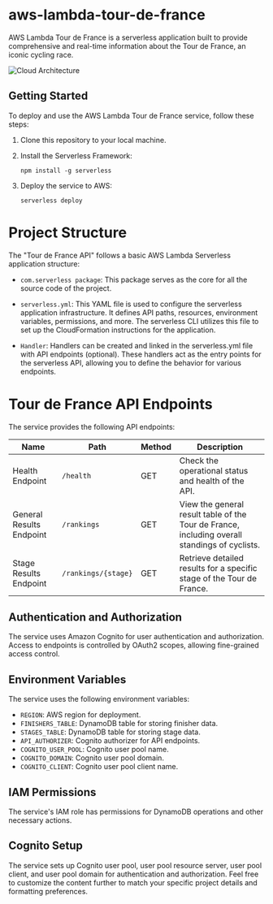 # aws-lambda-tour-de-france
 AWS Lambda Tour de France is a serverless application built to provide comprehensive and real-time information about the Tour de France, an iconic cycling race. 


![Cloud Architecture](https://github.com/CristhianCuero/aws-lambda-tour-de-france/assets/12468359/64a941fa-3d3e-4f24-877a-c82aef2119c9)


 
## Getting Started

To deploy and use the AWS Lambda Tour de France service, follow these steps:

1. Clone this repository to your local machine.

2. Install the Serverless Framework:
   ```shell
   npm install -g serverless
3. Deploy the service to AWS:
   ```shell
   serverless deploy
   
# Project Structure
The "Tour de France API" follows a basic AWS Lambda Serverless application structure:

- `com.serverless package`: This package serves as the core for all the source code of the project.

- `serverless.yml`: This YAML file is used to configure the serverless application infrastructure. It defines API paths, resources, environment variables, permissions, and more. The serverless CLI utilizes this file to set up the CloudFormation instructions for the application.

- `Handler`: Handlers can be created and linked in the serverless.yml file with API endpoints (optional). These handlers act as the entry points for the serverless API, allowing you to define the behavior for various endpoints.

# Tour de France API Endpoints

The service provides the following API endpoints:

| Name                  | Path                  | Method | Description                                                   |
|-----------------------|-----------------------|--------|---------------------------------------------------------------|
| Health Endpoint       | `/health`             | GET    | Check the operational status and health of the API.           |
| General Results Endpoint | `/rankings`         | GET    | View the general result table of the Tour de France, including overall standings of cyclists. |
| Stage Results Endpoint | `/rankings/{stage}`   | GET    | Retrieve detailed results for a specific stage of the Tour de France. |


## Authentication and Authorization

The service uses Amazon Cognito for user authentication and authorization. Access to endpoints is controlled by OAuth2 scopes, allowing fine-grained access control.

## Environment Variables

The service uses the following environment variables:

- `REGION`: AWS region for deployment.
- `FINISHERS_TABLE`: DynamoDB table for storing finisher data.
- `STAGES_TABLE`: DynamoDB table for storing stage data.
- `API_AUTHORIZER`: Cognito authorizer for API endpoints.
- `COGNITO_USER_POOL`: Cognito user pool name.
- `COGNITO_DOMAIN`: Cognito user pool domain.
- `COGNITO_CLIENT`: Cognito user pool client name.

## IAM Permissions

The service's IAM role has permissions for DynamoDB operations and other necessary actions.

## Cognito Setup

The service sets up Cognito user pool, user pool resource server, user pool client, and user pool domain for authentication and authorization.
Feel free to customize the content further to match your specific project details and formatting preferences.





